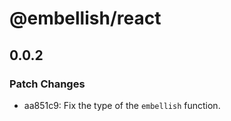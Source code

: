 # @embellish/react

## 0.0.2

### Patch Changes

- aa851c9: Fix the type of the `embellish` function.
